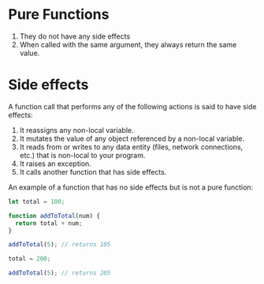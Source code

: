 # Pure Functions

1. They do not have any side effects
2. When called with the same argument, they always return the same value.

# Side effects

A function call that performs any of the following actions is said to have side effects:
  1. It reassigns any non-local variable.
  2. It mutates the value of any object referenced by a non-local variable.
  3. It reads from or writes to any data entity (files, network connections, etc.) that is non-local to your program.
  4. It raises an exception.
  5. It calls another function that has side effects.

An example of a function that has no side effects but is not a pure function:

```javascript
let total = 100;

function addToTotal(num) {
  return total + num;
}

addToTotal(5); // returns 105

total = 200;

addToTotal(5); // returns 205
```


